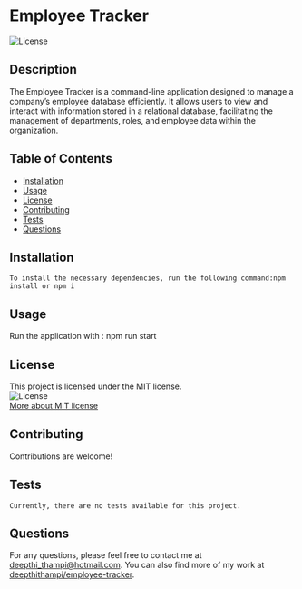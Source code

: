 # Employee Tracker
![License](https://img.shields.io/badge/License-MIT-blue)
    
## Description
The Employee Tracker is a command-line application designed to manage a company’s employee database efficiently. It allows users to view and interact with information stored in a relational database, facilitating the management of departments, roles, and employee data within the organization.
    
## Table of Contents
- [Installation](#installation)
- [Usage](#usage)
- [License](#license)
- [Contributing](#contributing)
- [Tests](#tests)
- [Questions](#questions)
    
## Installation
```
To install the necessary dependencies, run the following command:npm install or npm i  
```
   
## Usage
Run the application with : npm run start
    

## License
This project is licensed under the MIT license.  
![License](https://img.shields.io/badge/License-MIT-blue)  
[More about MIT license](https://choosealicense.com/licenses/mit/)
    
    
## Contributing
Contributions are welcome!
    
## Tests
```
Currently, there are no tests available for this project.
```
    
## Questions
For any questions, please feel free to contact me at deepthi_thampi@hotmail.com. 
You can also find more of my work at [deepthithampi/employee-tracker](https://github.com/deepthithampi/employee-tracker).